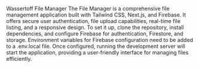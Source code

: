 Wassertoff File Manager
The File Manager is a comprehensive file management application built with Tailwind CSS, Next.js, and Firebase. It offers secure user authentication, file upload capabilities, real-time file listing, and a responsive design. To set it up, clone the repository, install dependencies, and configure Firebase for authentication, Firestore, and storage. Environment variables for Firebase configuration need to be added to a .env.local file. Once configured, running the development server will start the application, providing a user-friendly interface for managing files efficiently.
